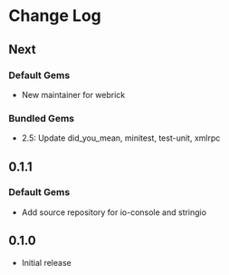 # Change Log

## Next
### Default Gems

- New maintainer for webrick

### Bundled Gems

- 2.5: Update did\_you\_mean, minitest, test-unit, xmlrpc

## 0.1.1
### Default Gems

- Add source repository for io-console and stringio

## 0.1.0

- Initial release
